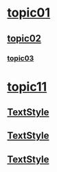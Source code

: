 # [topic01](Topic01.md) 
## [topic02](Topic02.md)
### [topic03](Topic03.md)
# [topic11](MarkdownExtension_API_APISwagger.md)
## [TextStyle](Markdown_TextStyle.md)
## [TextStyle](Markdown_LinkInsert.md)
## [TextStyle](Markdown_ListInsert.md)
